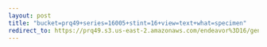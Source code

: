 ```yaml
---
layout: post
title: "bucket=prq49+series=16005+stint=16+view=text+what=specimen"
redirect_to: https://prq49.s3.us-east-2.amazonaws.com/endeavor%3D16/genomes/stage%3D0%2Bwhat%3Dgenerated/stint%3D16/series%3D16005/a%3Dgenome%2Bcriteria%3Dabundance%2Bmorph%3Dwildtype%2Bproc%3D0%2Bseries%3D16005%2Bstint%3D16%2Bthread%3D0%2Bvariation%3Dmaster%2Bext%3D.json.gz
---
```

